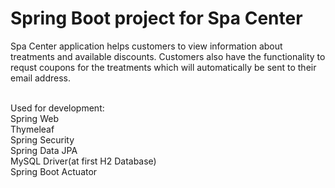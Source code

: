 # Spring Boot project for Spa Center


Spa Center application helps customers to view information about treatments and available discounts. 
Customers also have the functionality to requst coupons for the treatments which will automatically be sent to their email address.

</br>
Used for development:
</br>
Spring Web
</br>
Thymeleaf
</br>
Spring Security
</br>
Spring Data JPA
</br>
MySQL Driver(at first H2 Database)
</br>
Spring Boot Actuator
